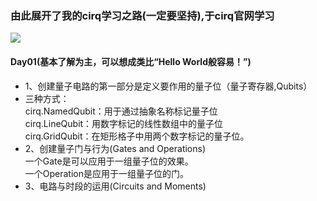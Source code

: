 ### **由此展开了我的cirq学习之路(一定要坚持),于cirq官网学习**


<img src="https://nimg.ws.126.net/?url=http%3A%2F%2Fdingyue.ws.126.net%2F2020%2F1022%2Fa9dd0daaj00qikvg40017d200u000l4g00f600ao.jpg&thumbnail=650x2147483647&quality=80&type=jpg"/>



#### Day01(基本了解为主，可以想成类比“Hello World般容易！”)
* 1、创建量子电路的第一部分是定义要作用的量子位（量子寄存器,Qubits）
* 三种方式：<br>
          cirq.NamedQubit：用于通过抽象名称标记量子位<br>
          cirq.LineQubit：用数字标记的线性数组中的量子位<br>
          cirq.GridQubit：在矩形格子中用两个数字标记的量子位。<br>
* 2、创建量子门与行为(Gates and Operations)<br>
          一个Gate是可以应用于一组量子位的效果。<br>
          一个Operation是应用于一组量子位的门。
* 3、电路与时段的运用(Circuits and Moments)
```angular2




```
